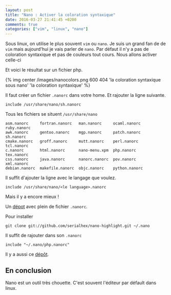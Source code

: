```yaml
---
layout: post
title: "Nano : Activer la coloration syntaxique"
date: 2016-03-27 21:41:45 +0200
comments: true
categories: ["vim", "linux", "nano"]
---
```


Sous linux, on utilise le plus souvent `vim` ou `nano`. Je suis un grand fan de de `vim` mais aujourd'hui je vais parler de `nano`. Par défaut il n'y a pas de coloration syntaxique et pas de couleurs tout cours. Nous allons activer celle-ci

Et voici le résultat sur un fichier php.

{% img center /images/nanocolors.png 600 404 'la coloration syntaxique sous nano' 'la coloration syntaxique' %}

Il faut créer un fichier `.nanorc` dans votre home. Et rajouter la ligne suivante.


<!--more-->

```
include /usr/share/nano/sh.nanorc
```

Tous les fichiers se situent `/usr/share/nano`

```
asm.nanorc     fortran.nanorc   man.nanorc     ocaml.nanorc   ruby.nanorc
awk.nanorc     gentoo.nanorc    mgp.nanorc     patch.nanorc   sh.nanorc
cmake.nanorc   groff.nanorc     mutt.nanorc    perl.nanorc    tcl.nanorc
c.nanorc       html.nanorc      nano-menu.xpm  php.nanorc     tex.nanorc
css.nanorc     java.nanorc      nanorc.nanorc  pov.nanorc     xml.nanorc
debian.nanorc  makefile.nanorc  objc.nanorc    python.nanorc
```

Il suffit d'ajouter la ligne avec le langage que voulez.

```
include /usr/share/nano/<le language>.nanorc
```

Mais il y a encore mieux !

Un [dépot](https://github.com/serialhex/nano-highlight) avec plein de fichier `.nanorc`. 

Pour installer

```
git clone git://github.com/serialhex/nano-highlight.git ~/.nano
```

Il suffit de rajouter dans son `.nanorc`

```
include "~/.nano/php.nanorc"
```

Il y a aussi ce [dépôt](https://github.com/scopatz/nanorc).

## En conclusion

Nano est un outil très chouette. C'est souvent l'éditeur par défault dans linux.

